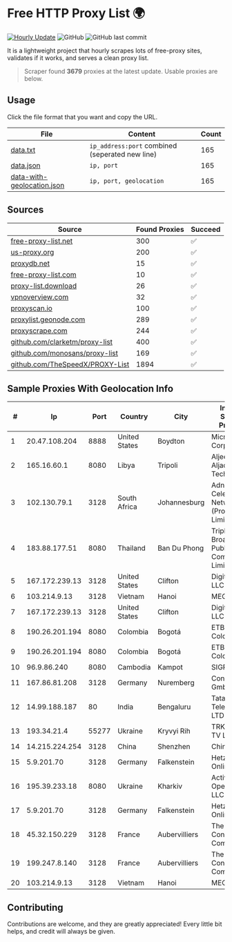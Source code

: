 
# Free HTTP Proxy List 🌍

[![Hourly Update](https://github.com/mertguvencli/http-proxy-list/actions/workflows/main.yml/badge.svg?branch=main)](https://github.com/mertguvencli/http-proxy-list/actions/workflows/main.yml)
![GitHub](https://img.shields.io/github/license/mertguvencli/http-proxy-list)
![GitHub last commit](https://img.shields.io/github/last-commit/mertguvencli/http-proxy-list)

It is a lightweight project that hourly scrapes lots of free-proxy sites, validates if it works, and serves a clean proxy list.


> Scraper found **3679** proxies at the latest update. Usable proxies are below.

## Usage

Click the file format that you want and copy the URL.


|File|Content|Count|
|----|-------|-----|
|[data.txt](https://raw.githubusercontent.com/mertguvencli/http-proxy-list/main/proxy-list/data.txt)|`ip_address:port` combined (seperated new line)|165|
|[data.json](https://raw.githubusercontent.com/mertguvencli/http-proxy-list/main/proxy-list/data.json)|`ip, port`|165|
|[data-with-geolocation.json](https://raw.githubusercontent.com/mertguvencli/http-proxy-list/main/proxy-list/data-with-geolocation.json)|`ip, port, geolocation`|165|

## Sources

|Source|Found Proxies|Succeed|
|------|-------------|-------|
|[free-proxy-list.net](https://free-proxy-list.net)|300|✅|
|[us-proxy.org](https://www.us-proxy.org)|200|✅|
|[proxydb.net](http://proxydb.net)|15|✅|
|[free-proxy-list.com](https://free-proxy-list.com/?page=&port=&type%5B%5D=http&type%5B%5D=https&up_time=0&search=Search)|10|✅|
|[proxy-list.download](https://www.proxy-list.download/HTTP)|26|✅|
|[vpnoverview.com](https://vpnoverview.com/privacy/anonymous-browsing/free-proxy-servers)|32|✅|
|[proxyscan.io](https://www.proxyscan.io)|100|✅|
|[proxylist.geonode.com](https://proxylist.geonode.com/api/proxy-list?limit=300&page=1&sort_by=lastChecked&sort_type=desc&protocols=http,https)|289|✅|
|[proxyscrape.com](https://api.proxyscrape.com/v2/?request=displayproxies&protocol=http&timeout=10000&country=all&ssl=all&anonymity=all)|244|✅|
|[github.com/clarketm/proxy-list](https://raw.githubusercontent.com/clarketm/proxy-list/master/proxy-list-raw.txt)|400|✅|
|[github.com/monosans/proxy-list](https://raw.githubusercontent.com/monosans/proxy-list/main/proxies/http.txt)|169|✅|
|[github.com/TheSpeedX/PROXY-List](https://raw.githubusercontent.com/TheSpeedX/PROXY-List/master/http.txt)|1894|✅|


## Sample Proxies With Geolocation Info

|#|Ip|Port|Country|City|Internet Service Provider|
|-|--|----|-------|----|-------------------------|
|1|20.47.108.204|8888|United States|Boydton|Microsoft Corporation|
|2|165.16.60.1|8080|Libya|Tripoli|Aljeel Aljadeed For Technology|
|3|102.130.79.1|3128|South Africa|Johannesburg|Adnexus Celerity Networks (Proprietary) Limited|
|4|183.88.177.51|8080|Thailand|Ban Du Phong|Triple T Broadband Public Company Limited|
|5|167.172.239.13|3128|United States|Clifton|DigitalOcean, LLC|
|6|103.214.9.13|3128|Vietnam|Hanoi|MEGACORE|
|7|167.172.239.13|3128|United States|Clifton|DigitalOcean, LLC|
|8|190.26.201.194|8080|Colombia|Bogotá|ETB - Colombia|
|9|190.26.201.194|8080|Colombia|Bogotá|ETB - Colombia|
|10|96.9.86.240|8080|Cambodia|Kampot|SIGROUPS|
|11|167.86.81.208|3128|Germany|Nuremberg|Contabo GmbH|
|12|14.99.188.187|80|India|Bengaluru|Tata Teleservices LTD|
|13|193.34.21.4|55277|Ukraine|Kryvyi Rih|TRK Cable TV LLC|
|14|14.215.224.254|3128|China|Shenzhen|Chinanet|
|15|5.9.201.70|3128|Germany|Falkenstein|Hetzner Online GmbH|
|16|195.39.233.18|8080|Ukraine|Kharkiv|Active Operations LLC|
|17|5.9.201.70|3128|Germany|Falkenstein|Hetzner Online GmbH|
|18|45.32.150.229|3128|France|Aubervilliers|The Constant Company|
|19|199.247.8.140|3128|France|Aubervilliers|The Constant Company|
|20|103.214.9.13|3128|Vietnam|Hanoi|MEGACORE|



## Contributing

Contributions are welcome, and they are greatly appreciated! Every
little bit helps, and credit will always be given.

